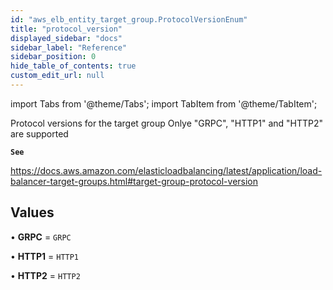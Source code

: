 ```yaml
---
id: "aws_elb_entity_target_group.ProtocolVersionEnum"
title: "protocol_version"
displayed_sidebar: "docs"
sidebar_label: "Reference"
sidebar_position: 0
hide_table_of_contents: true
custom_edit_url: null
---
```


import Tabs from '@theme/Tabs';
import TabItem from '@theme/TabItem';

Protocol versions for the target group
Onlye "GRPC", "HTTP1" and "HTTP2" are supported

**`See`**

https://docs.aws.amazon.com/elasticloadbalancing/latest/application/load-balancer-target-groups.html#target-group-protocol-version

## Values

• **GRPC** = `GRPC`

• **HTTP1** = `HTTP1`

• **HTTP2** = `HTTP2`
